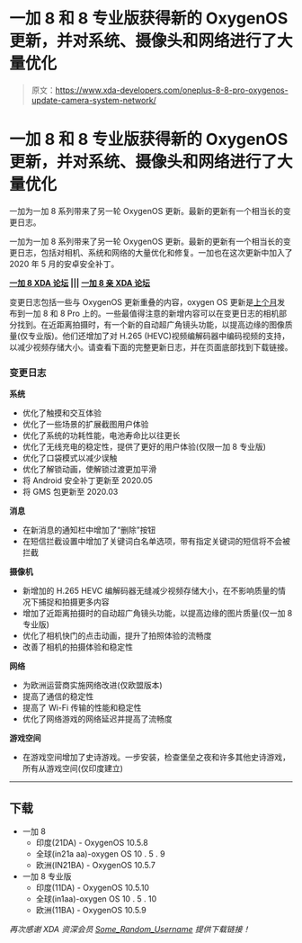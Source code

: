 # 一加 8 和 8 专业版获得新的 OxygenOS 更新，并对系统、摄像头和网络进行了大量优化

> 原文：<https://www.xda-developers.com/oneplus-8-8-pro-oxygenos-update-camera-system-network/>

# 一加 8 和 8 专业版获得新的 OxygenOS 更新，并对系统、摄像头和网络进行了大量优化

一加为一加 8 系列带来了另一轮 OxygenOS 更新。最新的更新有一个相当长的变更日志。

一加为一加 8 系列带来了另一轮 OxygenOS 更新。最新的更新有一个相当长的变更日志，包括对相机、系统和网络的大量优化和修复。一加也在这次更新中加入了 2020 年 5 月的安卓安全补丁。

**[一加 8 XDA 论坛](https://forum.xda-developers.com/oneplus-8) ||| [一加 8 亲 XDA 论坛](https://forum.xda-developers.com/oneplus-8-pro)**

变更日志包括一些与 OxygenOS 更新重叠的内容，oxygen OS 更新是[上个月](https://www.xda-developers.com/oneplus-8-pro-oxygenos-10-5-7-8-april-2020-security-patch-display-camera-system-optimizations/)发布到一加 8 和 8 Pro 上的。一些最值得注意的新增内容可以在变更日志的相机部分找到。在近距离拍摄时，有一个新的自动超广角镜头功能，以提高边缘的图像质量(仅专业版)。他们还增加了对 H.265 (HEVC)视频编解码器中编码视频的支持，以减少视频存储大小。请查看下面的完整更新日志，并在页面底部找到下载链接。

### **变更日志**

**系统**

*   优化了触摸和交互体验
*   优化了一些场景的扩展截图用户体验
*   优化了系统的功耗性能，电池寿命比以往更长
*   优化了无线充电的稳定性，提供了更好的用户体验(仅限一加 8 专业版)
*   优化了口袋模式以减少误触
*   优化了解锁动画，使解锁过渡更加平滑
*   将 Android 安全补丁更新至 2020.05
*   将 GMS 包更新至 2020.03

**消息**

*   在新消息的通知栏中增加了“删除”按钮
*   在短信拦截设置中增加了关键词白名单选项，带有指定关键词的短信将不会被拦截

**摄像机**

*   新增加的 H.265 HEVC 编解码器无缝减少视频存储大小，在不影响质量的情况下捕捉和拍摄更多内容
*   增加了近距离拍摄时的自动超广角镜头功能，以提高边缘的图片质量(仅一加 8 专业版)
*   优化了相机快门的点击动画，提升了拍照体验的流畅度
*   改善了相机的拍摄体验和稳定性

**网络**

*   为欧洲运营商实施网络改进(仅欧盟版本)
*   提高了通信的稳定性
*   提高了 Wi-Fi 传输的性能和稳定性
*   优化了网络游戏的网络延迟并提高了流畅度

**游戏空间**

*   在游戏空间增加了史诗游戏。一步安装，检查堡垒之夜和许多其他史诗游戏，所有从游戏空间(仅印度建立)

* * *

## 下载

*   一加 8
    *   印度(21DA) - OxygenOS 10.5.8
    *   全球(in21a aa)-oxygen OS 10 . 5 . 9
    *   欧洲(IN21BA) - OxygenOS 10.5.7
*   一加 8 专业版
    *   印度(11DA) - OxygenOS 10.5.10
    *   全球(in1aa)-oxygen OS 10 . 5 . 10
    *   欧洲(11BA) - OxygenOS 10.5.9

*再次感谢 XDA 资深会员 [Some_Random_Username](https://forum.xda-developers.com/member.php?u=8234677) 提供下载链接！*